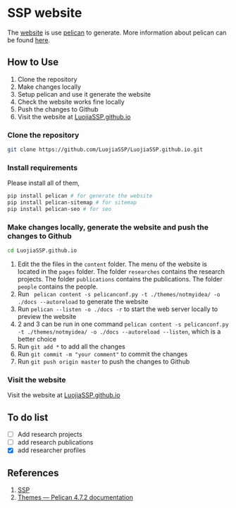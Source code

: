 # SSP website



The [website](https://luojiassp.github.io/) is use [pelican](https://docs.getpelican.com/en/latest/index.html) to generate. More information about pelican can be found [here](https://docs.getpelican.com/en/latest/index.html).


## How to Use

1. Clone the repository
2. Make changes locally
3. Setup pelican and use it generate the website
4. Check the website works fine locally
5. Push the changes to Github
6. Visit the website at [LuojiaSSP.github.io](luojiassp.github.io)

### Clone the repository

```bash
git clone https://github.com/LuojiaSSP/LuojiaSSP.github.io.git
```

### Install requirements

Please install all of them,

```bash
pip install pelican # for generate the website
pip install pelican-sitemap # for sitemap
pip install pelican-seo # for seo

```


### Make changes locally, generate the website and push the changes to Github

```bash
cd LuojiaSSP.github.io
```
 1. Edit the the files in the `content` folder. The menu of the website is located in the `pages` folder. The folder `researches` contains the research projects. The folder `publications` contains the publications. The folder `people` contains the people. 
 2. Run ` pelican content -s pelicanconf.py -t ./themes/notmyidea/ -o ./docs --autoreload` to generate the website
 3. Run `pelican --listen -o ./docs -r` to start the web server locally to preview the website
 4. 2 and 3 can be run in one command `pelican content -s pelicanconf.py -t ./themes/notmyidea/ -o ./docs --autoreload --listen`, which is a better choice
 5. Run `git add *` to add all the changes
 6. Run `git commit -m "your comment"` to commit the changes
 7. Run `git push origin master` to push the changes to Github

### Visit the website

Visit the website at [LuojiaSSP.github.io](luojiassp.github.io)
    
## To do list

- [ ] Add research projects
- [ ] add research publications
- [x] add researcher profiles

## References

1. [SSP](https://ultra.fandom.com/wiki/SSP_(Something_Search_People))
2. [Themes &mdash; Pelican 4.7.2 documentation](https://docs.getpelican.com/en/latest/themes.html)
    
<!-- 2. [Pelican＋Github博客搭建详细教程 - Heriam - 博客园](https://www.cnblogs.com/cciejh/p/blog_building.html) -->
